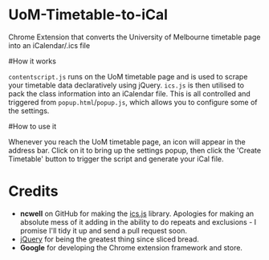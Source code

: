 UoM-Timetable-to-iCal
=====================

Chrome Extension that converts the University of Melbourne timetable page into an iCalendar/.ics file

#How it works

`contentscript.js` runs on the UoM timetable page and is used to scrape your timetable data declaratively using jQuery. `ics.js` is then utilised to pack the class information into an iCalendar file. This is all controlled and triggered from `popup.html`/`popup.js`, which allows you to configure some of the settings.

#How to use it

Whenever you reach the UoM timetable page, an icon will appear in the address bar. Click on it to bring up the settings popup, then click the 'Create Timetable' button to trigger the script and generate your iCal file.

# Credits

* **ncwell** on GitHub for making the [ics.js](https://github.com/nwcell/ics.js/) library. Apologies for making an absolute mess of it adding in the ability to do repeats and exclusions - I promise I'll tidy it up and send a pull request soon.
* [jQuery](http://www.jquery.com/) for being the greatest thing since sliced bread.
* **Google** for developing the Chrome extension framework and store.